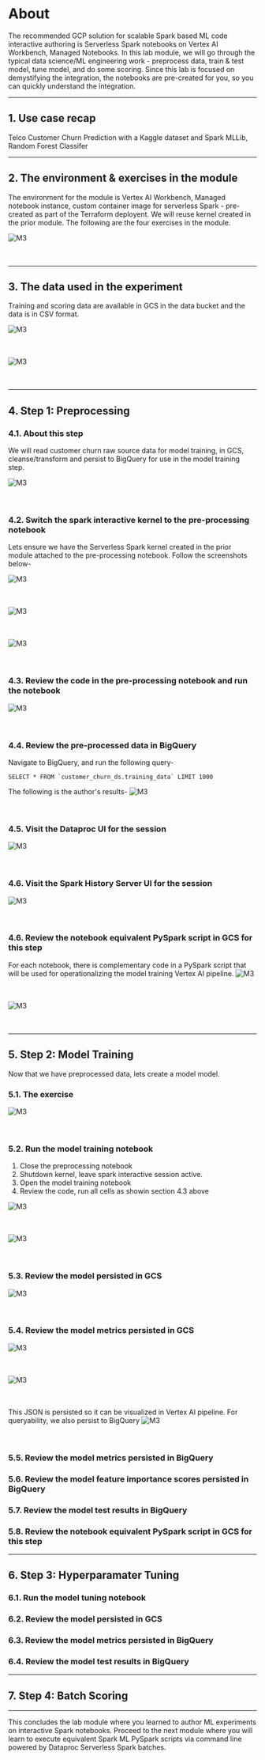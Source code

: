 # About
The recommended GCP solution for scalable Spark based ML code interactive authoring is Serverless Spark notebooks on Vertex AI Workbench, Managed Notebooks. In this lab module, we will go through the typical data science/ML engineering work - preprocess data, train & test model, tune model, and do some scoring. Since this lab is focused on demystifying the integration, the notebooks are pre-created for you, so you can quickly understand the integration.

<hr>

## 1. Use case recap
Telco Customer Churn Prediction with a Kaggle dataset and Spark MLLib, Random Forest Classifer

<hr>

## 2. The environment & exercises in the module
The environment for the module is Vertex AI Workbench, Managed notebook instance, custom container image for serverless Spark - pre-created as part of the Terraform deployent. We will reuse kernel created in the prior module. The following are the four exercises in the module.

![M3](../06-images/module-3-03.png)   
<br><br>

<hr>

## 3. The data used in the experiment
Training and scoring data are available in GCS in the data bucket and the data is in CSV format.

![M3](../06-images/module-3-01.png)   
<br><br>

![M3](../06-images/module-3-02.png)   
<br><br>

<hr>

## 4. Step 1: Preprocessing

### 4.1. About this step
We will read customer churn raw source data for model training, in GCS, cleanse/transform and persist to BigQuery for use in the model training step.

![M3](../06-images/module-3-04.png)   
<br><br>

### 4.2. Switch the spark interactive kernel to the pre-processing notebook
Lets ensure we have the Serverless Spark kernel created in the prior module attached to the pre-processing notebook. Follow the screenshots below-

![M3](../06-images/module-3-05.png)   
<br><br>

![M3](../06-images/module-3-06.png)   
<br><br>

![M3](../06-images/module-3-07.png)   
<br><br>

### 4.3. Review the code in the pre-processing notebook and run the notebook

![M3](../06-images/module-3-10.png)   
<br><br>

### 4.4. Review the pre-processed data in BigQuery

Navigate to BigQuery, and run the following query-
```
SELECT * FROM `customer_churn_ds.training_data` LIMIT 1000
```
The following is the author's results-
![M3](../06-images/module-3-10.png)   
<br><br>


### 4.5. Visit the Dataproc UI for the session
![M3](../06-images/module-3-08.png)   
<br><br>

### 4.6. Visit the Spark History Server UI for the session
![M3](../06-images/module-3-09.png)   
<br><br>

### 4.6. Review the notebook equivalent PySpark script in GCS for this step
For each notebook, there is complementary code in a PySpark script that will be used for operationalizing the model training Vertex AI pipeline.
![M3](../06-images/module-3-11.png)   
<br><br>

![M3](../06-images/module-3-12.png)   
<br><br>
<hr>

## 5. Step 2: Model Training

Now that we have preprocessed data, lets create a model model.

### 5.1. The exercise

![M3](../06-images/module-3-15.png)   
<br><br>

### 5.2. Run the model training notebook
1. Close the preprocessing notebook
2. Shutdown kernel, leave spark interactive session active. 
3. Open the model training notebook
4. Review the code, run all cells as showin section 4.3 above

![M3](../06-images/module-3-13.png)   
<br><br>

![M3](../06-images/module-3-14.png)   
<br><br>

### 5.3. Review the model persisted in GCS

![M3](../06-images/module-3-22.png)   
<br><br>

### 5.4. Review the model metrics persisted in GCS

![M3](../06-images/module-3-23.png)   
<br><br>

![M3](../06-images/module-3-24.png)   
<br><br>

This JSON is persisted so it can be visualized in Vertex AI pipeline. For queryability, we also persist to BigQuery
![M3](../06-images/module-3-25.png)   
<br><br>

### 5.5. Review the model metrics persisted in BigQuery



### 5.6. Review the model feature importance scores persisted in BigQuery

### 5.7. Review the model test results in BigQuery

### 5.8. Review the notebook equivalent PySpark script in GCS for this step

<hr>

## 6. Step 3: Hyperparamater Tuning

### 6.1. Run the model tuning notebook

### 6.2. Review the model persisted in GCS

### 6.3. Review the model metrics persisted in BigQuery

### 6.4. Review the model test results in BigQuery

<hr>

## 7. Step 4: Batch Scoring

<hr>

This concludes the lab module where you learned to author ML experiments on interactive Spark notebooks. Proceed to the next module where you will learn to execute equivalent Spark ML PySpark scripts via command line powered by Dataproc Serverless Spark batches.
